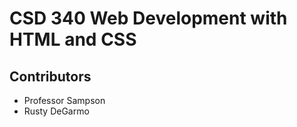 
# CSD 340 Web Development with HTML and CSS

## Contributors

* Professor Sampson
* Rusty DeGarmo



